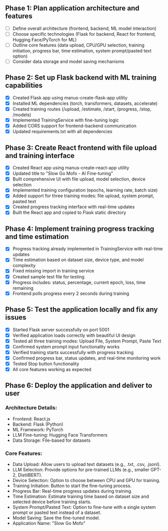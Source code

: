 ## Phase 1: Plan application architecture and features
- [ ] Define overall architecture (frontend, backend, ML model interaction)
- [ ] Choose specific technologies (Flask for backend, React for frontend, Hugging Face/PyTorch for ML)
- [ ] Outline core features (data upload, CPU/GPU selection, training initiation, progress bar, time estimation, system prompt/pasted text option)
- [ ] Consider data storage and model saving mechanisms

## Phase 2: Set up Flask backend with ML training capabilities
- [x] Created Flask app using manus-create-flask-app utility
- [x] Installed ML dependencies (torch, transformers, datasets, accelerate)
- [x] Created training routes (/upload, /estimate, /start, /progress, /stop, /models)
- [x] Implemented TrainingService with fine-tuning logic
- [x] Added CORS support for frontend-backend communication
- [x] Updated requirements.txt with all dependencies
## Phase 3: Create React frontend with file upload and training interface
- [x] Created React app using manus-create-react-app utility
- [x] Updated title to "Slow Go Mofo - AI Fine-tuning"
- [x] Built comprehensive UI with file upload, model selection, device selection
- [x] Implemented training configuration (epochs, learning rate, batch size)
- [x] Added support for three training modes: file upload, system prompt, pasted text
- [x] Created progress tracking interface with real-time updates
- [x] Built the React app and copied to Flask static directory
## Phase 4: Implement training progress tracking and time estimation
- [x] Progress tracking already implemented in TrainingService with real-time updates
- [x] Time estimation based on dataset size, device type, and model complexity
- [x] Fixed missing import in training service
- [x] Created sample test file for testing
- [x] Progress includes: status, percentage, current epoch, loss, time remaining
- [x] Frontend polls progress every 2 seconds during training
## Phase 5: Test the application locally and fix any issues
- [x] Started Flask server successfully on port 5001
- [x] Verified application loads correctly with beautiful UI design
- [x] Tested all three training modes: Upload File, System Prompt, Paste Text
- [x] Confirmed system prompt input functionality works
- [x] Verified training starts successfully with progress tracking
- [x] Confirmed progress bar, status updates, and real-time monitoring work
- [x] Tested Stop button functionality
- [x] All core features working as expected
## Phase 6: Deploy the application and deliver to user



### Architecture Details:
- Frontend: React.js
- Backend: Flask (Python)
- ML Framework: PyTorch
- LLM Fine-tuning: Hugging Face Transformers
- Data Storage: File-based for datasets



### Core Features:
- Data Upload: Allow users to upload text datasets (e.g., .txt, .csv, .jsonl).
- LLM Selection: Provide options for pre-trained LLMs (e.g., smaller GPT-2, DistilBERT).
- Device Selection: Option to choose between CPU and GPU for training.
- Training Initiation: Button to start the fine-tuning process.
- Progress Bar: Real-time progress updates during training.
- Time Estimation: Estimate training time based on dataset size and selected device before training starts.
- System Prompt/Pasted Text: Option to fine-tune with a single system prompt or pasted text instead of a dataset.
- Model Saving: Save the fine-tuned model.
- Application Name: "Slow Go Mofo"

